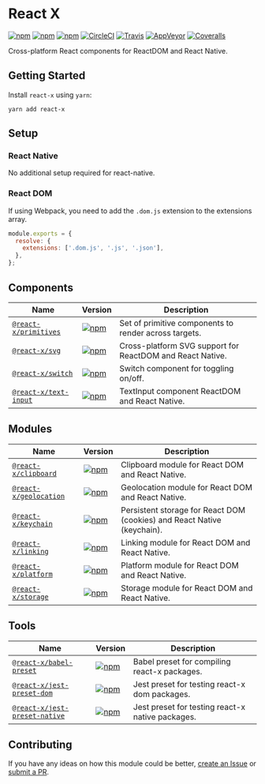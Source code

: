 # React X

[![npm](https://img.shields.io/npm/v/react-x.svg)](https://www.npmjs.com/package/react-x)
[![npm](https://img.shields.io/npm/dt/react-x.svg)](https://www.npmjs.com/package/react-x)
[![npm](https://img.shields.io/npm/l/react-x.svg)](https://github.com/negativetwelve/react-x/blob/master/LICENSE)
[![CircleCI](https://img.shields.io/circleci/project/github/negativetwelve/react-x.svg?label=circle)](https://circleci.com/gh/negativetwelve/react-x)
[![Travis](https://img.shields.io/travis/negativetwelve/react-x.svg?label=travis)](https://travis-ci.org/negativetwelve/react-x)
[![AppVeyor](https://img.shields.io/appveyor/ci/negativetwelve/react-x/master.svg?label=appveyor)](https://ci.appveyor.com/project/negativetwelve/react-x)
[![Coveralls](https://img.shields.io/coveralls/negativetwelve/react-x.svg)](https://coveralls.io/github/negativetwelve/react-x?branch=master)

Cross-platform React components for ReactDOM and React Native.

## Getting Started

Install `react-x` using `yarn`:

```shell
yarn add react-x
```

## Setup

### React Native

No additional setup required for react-native.

### React DOM

If using Webpack, you need to add the `.dom.js` extension to the extensions array.

```javascript
module.exports = {
  resolve: {
    extensions: ['.dom.js', '.js', '.json'],
  },
};
```

## Components

Name | Version | Description
-----|---------|------------
[`@react-x/primitives`](/components/primitives) | [![npm](https://img.shields.io/npm/v/@react-x/primitives.svg)][npm-primitives] | Set of primitive components to render across targets.
[`@react-x/svg`](/components/svg) | [![npm](https://img.shields.io/npm/v/@react-x/svg.svg)][npm-svg] | Cross-platform SVG support for ReactDOM and React Native.
[`@react-x/switch`](/components/switch) | [![npm](https://img.shields.io/npm/v/@react-x/switch.svg)][npm-switch] | Switch component for toggling on/off.
[`@react-x/text-input`](/components/text-input) | [![npm](https://img.shields.io/npm/v/@react-x/text-input.svg)][npm-text-input] | TextInput component ReactDOM and React Native.

[npm-primitives]: https://www.npmjs.com/package/@react-x/primitives
[npm-render]: https://www.npmjs.com/package/@react-x/render
[npm-svg]: https://www.npmjs.com/package/@react-x/svg
[npm-switch]: https://www.npmjs.com/package/@react-x/switch
[npm-text-input]: https://www.npmjs.com/package/@react-x/text-input

## Modules

Name | Version | Description
-----|---------|------------
[`@react-x/clipboard`](/modules/clipboard) | [![npm](https://img.shields.io/npm/v/@react-x/clipboard.svg)][npm-clipboard] | Clipboard module for React DOM and React Native.
[`@react-x/geolocation`](/modules/geolocation) | [![npm](https://img.shields.io/npm/v/@react-x/geolocation.svg)][npm-geolocation] | Geolocation module for React DOM and React Native.
[`@react-x/keychain`](/modules/keychain) | [![npm](https://img.shields.io/npm/v/@react-x/keychain.svg)][npm-keychain] | Persistent storage for React DOM (cookies) and React Native (keychain).
[`@react-x/linking`](/modules/linking) | [![npm](https://img.shields.io/npm/v/@react-x/linking.svg)][npm-linking] | Linking module for React DOM and React Native.
[`@react-x/platform`](/modules/platform) | [![npm](https://img.shields.io/npm/v/@react-x/platform.svg)][npm-platform] | Platform module for React DOM and React Native.
[`@react-x/storage`](/modules/storage) | [![npm](https://img.shields.io/npm/v/@react-x/storage.svg)][npm-storage] | Storage module for React DOM and React Native.

[npm-clipboard]: https://www.npmjs.com/package/@react-x/clipboard
[npm-geolocation]: https://www.npmjs.com/package/@react-x/geolocation
[npm-keychain]: https://www.npmjs.com/package/@react-x/keychain
[npm-linking]: https://www.npmjs.com/package/@react-x/linking
[npm-platform]: https://www.npmjs.com/package/@react-x/platform
[npm-storage]: https://www.npmjs.com/package/@react-x/storage

## Tools

Name | Version | Description
-----|---------|------------
[`@react-x/babel-preset`](/tools/babel-preset) | [![npm](https://img.shields.io/npm/v/@react-x/babel-preset.svg)][npm-babel-preset] | Babel preset for compiling react-x packages.
[`@react-x/jest-preset-dom`](/tools/jest-preset-dom) | [![npm](https://img.shields.io/npm/v/@react-x/jest-preset-dom.svg)][npm-jest-preset-dom] | Jest preset for testing react-x dom packages.
[`@react-x/jest-preset-native`](/tools/jest-preset-native) | [![npm](https://img.shields.io/npm/v/@react-x/jest-preset-native.svg)][npm-jest-preset-native] | Jest preset for testing react-x native packages.

[npm-babel-preset]: https://www.npmjs.com/package/@react-x/babel-preset
[npm-jest-preset-dom]: https://www.npmjs.com/package/@react-x/jest-preset-dom
[npm-jest-preset-native]: https://www.npmjs.com/package/@react-x/jest-preset-native

## Contributing

If you have any ideas on how this module could be better, [create an Issue](https://github.com/negativetwelve/react-x/issues) or [submit a PR](https://github.com/negativetwelve/react-x/pulls).
